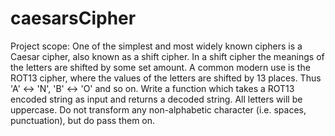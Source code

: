 # caesarsCipher
Project scope: One of the simplest and most widely known ciphers is a Caesar cipher, also known as a shift cipher. In a shift cipher the meanings of the letters are shifted by some set amount.  A common modern use is the ROT13 cipher, where the values of the letters are shifted by 13 places. Thus 'A' ↔ 'N', 'B' ↔ 'O' and so on.  Write a function which takes a ROT13 encoded string as input and returns a decoded string.  All letters will be uppercase. Do not transform any non-alphabetic character (i.e. spaces, punctuation), but do pass them on.
